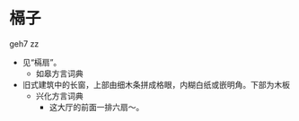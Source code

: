 # 槅子
geh7 zz
+ 见“槅扇”。
  * 如皋方言词典
+ 旧式建筑中的长窗，上部由细木条拼成格眼，内糊白纸或嵌明角。下部为木板
  * 兴化方言词典
    - 这大厅的前面一排六扇～。
